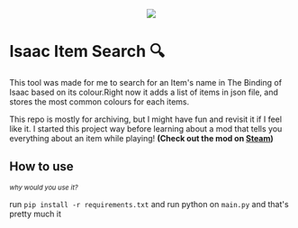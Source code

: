 

<p align="center">
    <img src="https://i2.wp.com/www.nintendo-insider.com/wp-content/uploads/2015/11/the-binding-of-isaac-rebirth-banner.jpg" />
</p>

# Isaac Item Search 🔍

This tool was made for me to search for an Item's name in The Binding of Isaac based on its colour.Right now it adds a list of items in json file, and stores the most common colours for each items.

This repo is mostly for archiving, but I might have fun and revisit it if I feel like it. I started this project way before learning about a mod that tells you everything about an item while playing! <b>(Check out the mod on [Steam](https://steamcommunity.com/sharedfiles/filedetails/?id=836319872))</b>

## How to use

<sub>*why would you use it?*</sub>

run `pip install -r requirements.txt` and run python on `main.py` and that's pretty much it
